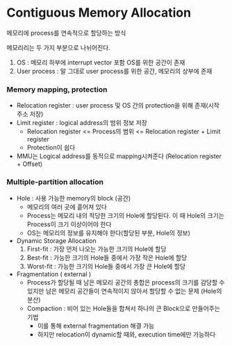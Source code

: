 # Contiguous Memory Allocation

메모리에 process를 연속적으로 할당하는 방식

메모리리는 두 가지 부분으로 나뉘어진다.

1. OS : 메모리 하부에 interrupt vector 포함 OS를 위한 공간이 존재
2. User process : 말 그대로 user process를 위한 공간, 메모리의 상부에 존재

###  Memory mapping, protection

- Relocation register : user process 및 OS 간의 protection을 위해 존재(시작 주소 저장)
- Limit register : logical address의 범위 정보 저장
  - Relocation register &lt;= Process의 범위 &lt;= Relocation register + Limit register
  - Protection이 쉽다
- MMU는 Logical address를 동적으로 mapping시켜준다 (Relocation register + Offset)

###  Multiple-partition allocation

- Hole : 사용 가능한 memory의 block (공간)
  - 메모리의 여러 곳에 흩어져 있다
  - Process는 메모리 내의 적당한 크기의 Hole에 할당된다. 이 때 Hole의 크기는 Process이 크기 이상이어야 한다
  - OS는 메모리의 정보를 유지해야 한다(할당된 부분, Hole의 정보)
- Dynamic Storage Allocation
  1. First-fit : 가장 먼저 나오는 가능한 크기의 Hole에 할당
  2. Best-fit : 가능한 크기의 Hole들 중에서 가장 작은 Hole에 할당
  3. Worst-fit : 가능한 크기의 Hole들 중에서 가장 큰 Hole에 할당
- Fragmentation ( external )
  - Process가 할당될 때 남은 메모리 공간의 총합은 process의 크기를 감당할 수 있지만 남은 메모리 공간들이 연속적이지 않아서 할당할 수 없는 문제 (Hole의 분산)
  - Compaction : 비어 있는 Hole들을 합쳐서 하나의 큰 Block으로 만들어주는 기법
    - 이를 통해 external fragmentation 해결 가능
    - 하지만 relocation이 dynamic할 때와, execution time에만 가능하다